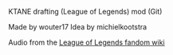 KTANE drafting (League of Legends) mod (Git)

Made by wouter17
Idea by michielkootstra

Audio from the [League of Legends fandom wiki](https://leagueoflegends.fandom.com/wiki/League_of_Legends_Wiki)